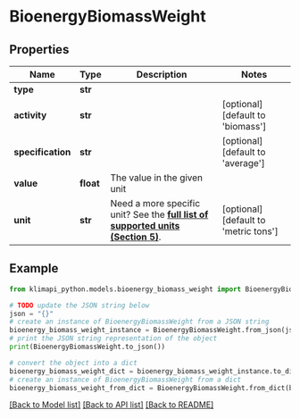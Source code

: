 # BioenergyBiomassWeight


## Properties

Name | Type | Description | Notes
------------ | ------------- | ------------- | -------------
**type** | **str** |  | 
**activity** | **str** |  | [optional] [default to 'biomass']
**specification** | **str** |  | [optional] [default to 'average']
**value** | **float** | The value in the given unit | 
**unit** | **str** | Need a more specific unit? See the **[full list of supported units (Section 5)](https://convert.js.org/types/_unitsbymeasureraw)**. | [optional] [default to 'metric tons']

## Example

```python
from klimapi_python.models.bioenergy_biomass_weight import BioenergyBiomassWeight

# TODO update the JSON string below
json = "{}"
# create an instance of BioenergyBiomassWeight from a JSON string
bioenergy_biomass_weight_instance = BioenergyBiomassWeight.from_json(json)
# print the JSON string representation of the object
print(BioenergyBiomassWeight.to_json())

# convert the object into a dict
bioenergy_biomass_weight_dict = bioenergy_biomass_weight_instance.to_dict()
# create an instance of BioenergyBiomassWeight from a dict
bioenergy_biomass_weight_from_dict = BioenergyBiomassWeight.from_dict(bioenergy_biomass_weight_dict)
```
[[Back to Model list]](../README.md#documentation-for-models) [[Back to API list]](../README.md#documentation-for-api-endpoints) [[Back to README]](../README.md)



